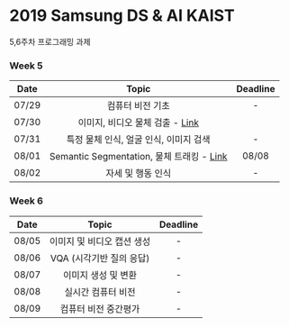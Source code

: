 # 2019 Samsung DS & AI KAIST

5,6주차 프로그래밍 과제


### Week 5
| Date | Topic | Deadline | 
|:-------:|:-------:|:------:|
|  07/29 |  컴퓨터 비전 기초  |   -    |
|  07/30 |  이미지, 비디오 물체 검출 - [Link](https://github.com/1Konny/object_detection_quiz/blob/master/quiz/quiz.ipynb)|  |   08/06    |
|  07/31 |  특정 물체 인식, 얼굴 인식, 이미지  검색  |   -    |
|  08/01 |  Semantic Segmentation, 물체 트래킹 - [Link](https://github.com/1Konny/semantic-segmentation-quiz/blob/master/quiz.ipynb)  |   08/08    |
|  08/02 |  자세 및 행동 인식  |   -    |

### Week 6
| Date | Topic | Deadline | 
|:-------:|:-------:|:------:|
|  08/05 |  이미지 및 비디오 캡션 생성  |   -    |
|  08/06 |  VQA (시각기반 질의 응답)  |   -    |
|  08/07 |  이미지 생성 및 변환  |   -    |
|  08/08 |  실시간 컴퓨터 비전  |   -    |
|  08/09 |  컴퓨터 비전 중간평가	  |   -    |

